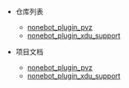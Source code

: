 - 仓库列表
    - [nonebot_plugin_pvz](#nonebot_plugin_pvz)
    - [nonebot_plugin_xdu_support](#nonebot_plugin_xdu_support)
    
- 项目文档
    - [nonebot_plugin_pvz](./nonebot_plugin_pvz/README.md)
    - [nonebot_plugin_xdu_support](./nonebot_plugin_xdu_support/README.md)